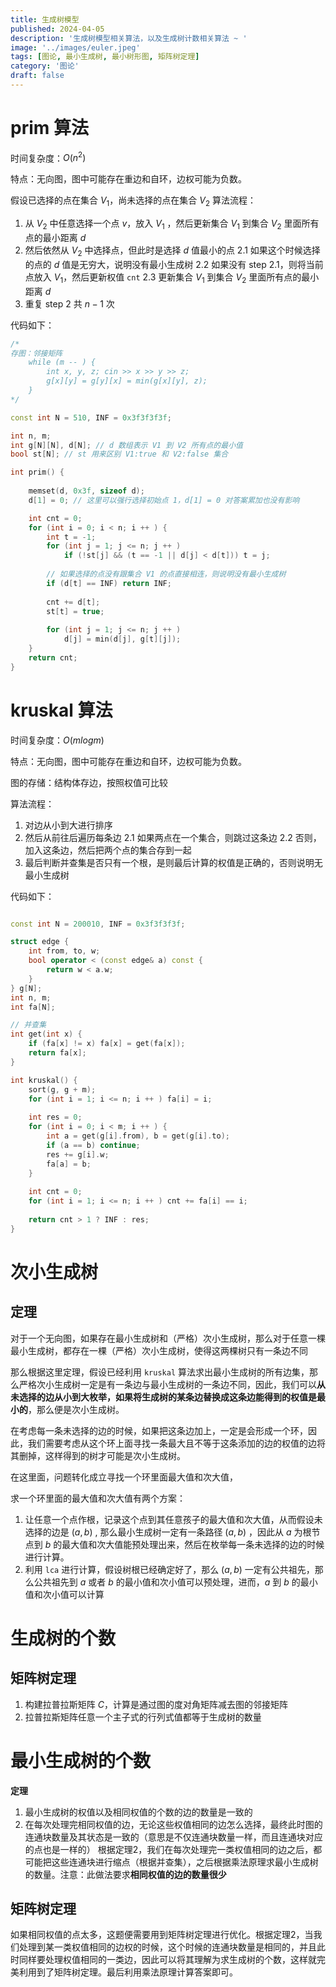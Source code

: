 ```yaml
---
title: 生成树模型
published: 2024-04-05
description: '生成树模型相关算法，以及生成树计数相关算法 ~ '
image: '../images/euler.jpeg'
tags: [图论, 最小生成树, 最小树形图, 矩阵树定理]
category: '图论'
draft: false 
---
```



# prim 算法
时间复杂度：$O(n^2)$

特点：无向图，图中可能存在重边和自环，边权可能为负数。

假设已选择的点在集合 $V_1$，尚未选择的点在集合 $V_2$
算法流程：
1. 从 $V_2$ 中任意选择一个点 $v$，放入 $V_1$ ，然后更新集合 $V_1$ 到集合 $V_2$ 里面所有点的最小距离 $d$
2. 然后依然从 $V_2$ 中选择点，但此时是选择 $d$ 值最小的点
	2.1 如果这个时候选择的点的 $d$ 值是无穷大，说明没有最小生成树
	2.2 如果没有 step 2.1，则将当前点放入 $V_1$，然后更新权值 `cnt`
	2.3 更新集合 $V_1$ 到集合 $V_2$ 里面所有点的最小距离 $d$
3. 重复 step 2 共 $n - 1$ 次

代码如下：
```c++
/*
存图：邻接矩阵
    while (m -- ) {
        int x, y, z; cin >> x >> y >> z;
        g[x][y] = g[y][x] = min(g[x][y], z);
    }
*/

const int N = 510, INF = 0x3f3f3f3f;

int n, m;
int g[N][N], d[N]; // d 数组表示 V1 到 V2 所有点的最小值 
bool st[N]; // st 用来区别 V1:true 和 V2:false 集合

int prim() {
    
    memset(d, 0x3f, sizeof d);
    d[1] = 0; // 这里可以强行选择初始点 1，d[1] = 0 对答案累加也没有影响

    int cnt = 0;
    for (int i = 0; i < n; i ++ ) {
        int t = -1;
        for (int j = 1; j <= n; j ++ )
            if (!st[j] && (t == -1 || d[j] < d[t])) t = j;
        
        // 如果选择的点没有跟集合 V1 的点直接相连，则说明没有最小生成树
        if (d[t] == INF) return INF;
        
        cnt += d[t];
        st[t] = true;
        
        for (int j = 1; j <= n; j ++ )
            d[j] = min(d[j], g[t][j]);
    }
    return cnt;
}
```
# kruskal 算法
时间复杂度：$O(mlogm)$

特点：无向图，图中可能存在重边和自环，边权可能为负数。

图的存储：结构体存边，按照权值可比较

算法流程：
1. 对边从小到大进行排序
2. 然后从前往后遍历每条边
	2.1 如果两点在一个集合，则跳过这条边
	2.2 否则，加入这条边，然后把两个点的集合存到一起
3. 最后判断并查集是否只有一个根，是则最后计算的权值是正确的，否则说明无最小生成树

代码如下：
```c++

const int N = 200010, INF = 0x3f3f3f3f;

struct edge {
    int from, to, w;
    bool operator < (const edge& a) const {
        return w < a.w;
    }
} g[N];
int n, m;
int fa[N];

// 并查集
int get(int x) {
    if (fa[x] != x) fa[x] = get(fa[x]);
    return fa[x];
}

int kruskal() {
    sort(g, g + m); 
    for (int i = 1; i <= n; i ++ ) fa[i] = i;
    
    int res = 0;
    for (int i = 0; i < m; i ++ ) {
        int a = get(g[i].from), b = get(g[i].to);
        if (a == b) continue;
        res += g[i].w;
        fa[a] = b;
    }
    
    int cnt = 0;
    for (int i = 1; i <= n; i ++ ) cnt += fa[i] == i;
    
    return cnt > 1 ? INF : res;
}
```

# 次小生成树

## 定理
对于一个无向图，如果存在最小生成树和（严格）次小生成树，那么对于任意一棵最小生成树，都存在一棵（严格）次小生成树，使得这两棵树只有一条边不同

那么根据这里定理，假设已经利用 `kruskal` 算法求出最小生成树的所有边集，那么严格次小生成树一定是有一条边与最小生成树的一条边不同，因此，我们可以**从未选择的边从小到大枚举，如果将生成树的某条边替换成这条边能得到的权值是最小的**，那么便是次小生成树。

在考虑每一条未选择的边的时候，如果把这条边加上，一定是会形成一个环，因此，我们需要考虑从这个环上面寻找一条最大且不等于这条添加的边的权值的边将其删掉，这样得到的树才可能是次小生成树。

在这里面，问题转化成立寻找一个环里面最大值和次大值，

求一个环里面的最大值和次大值有两个方案：
1. 让任意一个点作根，记录这个点到其任意孩子的最大值和次大值，从而假设未选择的边是 $(a,b)$ , 那么最小生成树一定有一条路径 $(a,b)$ ，因此从 $a$ 为根节点到 $b$ 的最大值和次大值能预处理出来，然后在枚举每一条未选择的边的时候进行计算。
2. 利用 `lca` 进行计算，假设树根已经确定好了，那么 $(a,b)$ 一定有公共祖先，那么公共祖先到 $a$ 或者 $b$ 的最小值和次小值可以预处理，进而，$a$ 到 $b$ 的最小值和次小值可以计算 


# 生成树的个数

## 矩阵树定理

1. 构建拉普拉斯矩阵 $C$，计算是通过图的度对角矩阵减去图的邻接矩阵
2. 拉普拉斯矩阵任意一个主子式的行列式值都等于生成树的数量 

# 最小生成树的个数

**定理**
1. 最小生成树的权值以及相同权值的个数的边的数量是一致的
2. 在每次处理完相同权值的边，无论这些权值相同的边怎么选择，最终此时图的连通块数量及其状态是一致的（意思是不仅连通块数量一样，而且连通块对应的点也是一样的）
根据定理2，我们在每次处理完一类权值相同的边之后，都可能把这些连通块进行缩点（根据并查集），之后根据乘法原理求最小生成树的数量。注意：此做法要求**相同权值的边的数量很少** 

## 矩阵树定理

如果相同权值的点太多，这题便需要用到矩阵树定理进行优化。根据定理2，当我们处理到某一类权值相同的边权的时候，这个时候的连通块数量是相同的，并且此时同样要处理权值相同的一类边，因此可以将其理解为求生成树的个数，这样就完美利用到了矩阵树定理。最后利用乘法原理计算答案即可。